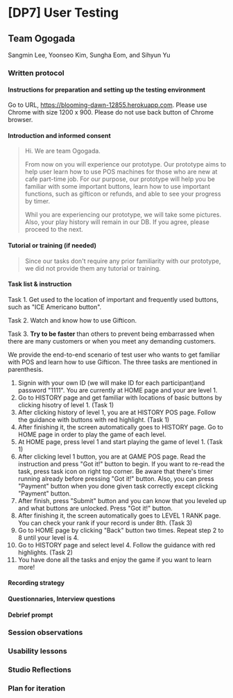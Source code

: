 # [DP7] User Testing

## Team Ogogada
Sangmin Lee, Yoonseo Kim, Sungha Eom, and Sihyun Yu

### Written protocol

#### Instructions for preparation and setting up the testing environment

Go to URL, https://blooming-dawn-12855.herokuapp.com.
Please use Chrome with size 1200 x 900.
Please do not use back button of Chrome browser.

#### Introduction and informed consent

> Hi. We are team Ogogada.
>
> From now on you will experience our prototype. Our prototype aims to help user learn how to use POS machines for those who are new at cafe part-time job. For our purpose, our prototype will help you be familiar with some important buttons, learn how to use important functions, such as gifticon or refunds, and able to see your progress by timer.
>
> Whil you are experiencing our prototype, we will take some pictures. Also, your play history will remain in our DB. If you agree, please proceed to the next.

#### Tutorial or training (if needed)
> Since our tasks don't require any prior familiarity with our prototype, we did not provide them any tutorial or training.

#### Task list & instruction

Task 1. Get used to the location of important and frequently used buttons, such as "ICE Americano button".

Task 2. Watch and know how to use Gifticon.

Task 3.  <strong> Try to be faster </strong> than others to prevent being embarrassed when there are many customers or when you meet any demanding customers.

We provide the end-to-end scenario of test user who wants to get familiar with POS and learn how to use Gifticon. The three tasks are mentioned in parenthesis.

1. Signin with your own ID (we will make ID for each participant)and password "1111". You are currently at HOME page and your are level 1.
2. Go to HISTORY page and get familiar with locations of basic buttons by clicking hisotry of level 1. (Task 1)
3. After clicking history of level 1, you are at HISTORY POS page. Follow the guidance with buttons with red highlight. (Task 1)
4. After finishing it, the screen automatically goes to HISTORY page. Go to HOME page in order to play the game of each level.
5. At HOME page, press level 1 and start playing the game of level 1. (Task 1)
6. After clicking level 1 button, you are at GAME POS page. Read the instruction and press "Got it!" button to begin. If you want to re-read the task, press task icon on right top corner. Be aware that there's timer running already before pressing "Got it!" button. Also, you can press "Payment" button when you done given task correctly except clicking "Payment" button.
7. After finish, press "Submit" button and you can know that you leveled up and what buttons are unlocked. Press "Got it!" button.
8. After finishing it, the screen automatically goes to LEVEL 1 RANK page. You can check your rank if your record is under 8th. (Task 3)
9. Go to HOME page by clicking "Back" button two times. Repeat step 2 to 8 until your level is 4.
10. Go to HISTORY page and select level 4. Follow the guidance with red highlights. (Task 2)
11. You have done all the tasks and enjoy the game if you want to learn more!

#### Recording strategy

#### Questionnaries, Interview questions

#### Debrief prompt

### Session observations

### Usability lessons

### Studio Reflections

### Plan for iteration

